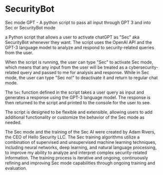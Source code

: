 # SecurityBot
Sec mode GPT - A python script to pass all input through GPT 3 and into Sec or SecurityBot mode

a Python script that allows a user to activate chatGPT as "Sec" aka SecurityBot whenever they want. The script uses the OpenAI API and the GPT-3 language model to analyze and respond to security-related queries from the user.

When the script is running, the user can type "Sec" to activate Sec mode, which means that any input from the user will be treated as a cybersecurity-related query and passed to me for analysis and response. While in Sec mode, the user can type "Sec no!" to deactivate it and return to regular chat mode.

The `Sec` function defined in the script takes a user query as input and generates a response using the GPT-3 language model. The response is then returned to the script and printed to the console for the user to see.

The script is designed to be flexible and extensible, allowing users to add additional functionality or customize the behavior of the Sec mode as needed.

The Sec mode and the training of the Sec AI were created by Adam Rivers, the CEO of Hello Security LLC. The Sec training algorithms utilize a combination of supervised and unsupervised machine learning techniques, including neural networks, deep learning, and natural language processing, to improve my ability to analyze and interpret complex security-related information. The training process is iterative and ongoing, continuously refining and improving Sec mode capabilities through ongoing training and evaluation.
